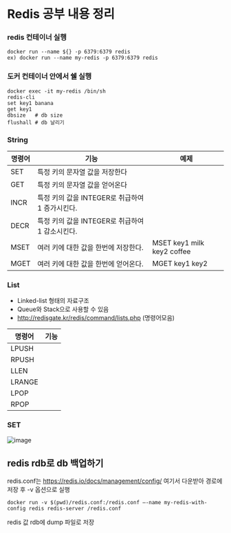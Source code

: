 # Redis 공부 내용 정리


### redis 컨테이너 실행
```
docker run --name ${} -p 6379:6379 redis
ex) docker run --name my-redis -p 6379:6379 redis
```

### 도커 컨테이너 안에서 쉘 실행
```
docker exec -it my-redis /bin/sh
redis-cli
set key1 banana
get key1
dbsize   # db size 
flushall # db 날리기
```

### String
| 명령어 | 기능 | 예제
|---|---|---|
|SET | 특정 키의 문자열 값을 저장한다||
|GET | 특정 키의 문자열 값을 얻어온다||
|INCR | 특정 키의 값을 INTEGER로 취급하여 1 증가시킨다. ||
|DECR | 특정 키의 값을 INTEGER로 취급하여 1 감소시킨다.||
|MSET| 여러 키에 대한 값을 한번에 저장한다.|MSET key1 milk key2 coffee|
|MGET| 여러 키에 대한 값을 한번에 얻어온다.|MGET key1 key2|

### List
 - Linked-list 형태의 자료구조
 - Queue와 Stack으로 사용할 수 있음
 - http://redisgate.kr/redis/command/lists.php (명령어모음)

| 명령어 | 기능 |
|---|---|
|LPUSH ||
|RPUSH ||
|LLEN ||
|LRANGE ||
|LPOP||
|RPOP||

### SET

![image](https://user-images.githubusercontent.com/46700734/208946355-9f84747f-07a9-491a-b555-eae7284291f6.png)


## redis rdb로 db 백업하기 
redis.conf는 https://redis.io/docs/management/config/ 여기서 다운받아 경로에 저장 후 -v 옵션으로 실행
```
docker run -v $(pwd)/redis.conf:/redis.conf —-name my-redis-with-config redis redis-server /redis.conf
```

redis 값 rdb에 dump 파일로 저장
